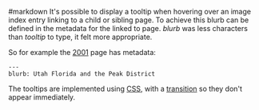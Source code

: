 #markdown
It's possible to display a tooltip when hovering over an image index entry
linking to a child or sibling page. To achieve this blurb can be defined
in the metadata for the linked to page. *blurb* was less characters
than *tooltip* to type, it felt more appropriate.

So for example the [2001](Diary/2001) page has metadata:

~~~
---
blurb: Utah Florida and the Peak District
~~~

The tooltips are implemented using [CSS](https://www.w3schools.com/css/css_tooltip.asp),
with a [transition](https://www.w3schools.com/css/css3_transitions.asp) so they don't
appear immediately.
